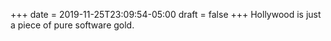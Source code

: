 +++
date = 2019-11-25T23:09:54-05:00
draft = false
+++
Hollywood is just a piece of pure software gold.